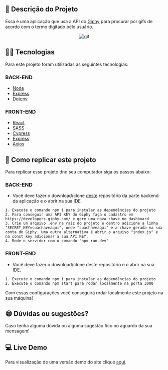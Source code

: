 ## :ledger: Descrição do Projeto

Essa é uma aplicação que usa a API do [Giphy](https://giphy.com/) para procurar por gifs de acordo com o termo digitado pelo usuário.

<p align="center">
<img alt="gif" src="https://media3.giphy.com/media/nE0RX5y5KAtf3tZSOa/giphy.gif?cid=790b76112fa6720521f27f25e9945de4af3d80d229a6046f&rid=giphy.gif&ct=g" />
</p>

## :man_technologist: Tecnologias

Para este projeto foram utilizadas as seguintes tecnologias:

### BACK-END

- [Node](https://nodejs.org/en/)
- [Express](https://expressjs.com/pt-br/)
- [Dotenv](https://www.npmjs.com/package/dotenv)

### FRONT-END

- [React](https://pt-br.reactjs.org/)
- [SASS](https://sass-lang.com/)
- [Cypress](https://www.cypress.io/)
- [Express](https://expressjs.com/pt-br/)
- [Axios](https://axios-http.com/ptbr/docs/intro)

## :dvd: Como replicar este projeto

Para replicar esse projeto dno seu computador siga os passos abaixo:

### BACK-END

- Você deve fazer o download/clone [deste](https://github.com/rodhenr/GIF-Search-BackEnd) repositório da parte backend da aplicação e o abrir na sua IDE

```
1. Execute o comando npm i para instalar as dependências do projeto
2. Para conseguir uma API KEY do Giphy faça o cadastro em https://developers.giphy.com/ e gere uma nova chave no dashboard
3. Crie um arquivo .env na raiz do projeto e dentro adicione a linha "SECRET_KEY=suachaveaqui", onde "suachaveaqui" é a chave gerada na sua conta do Giphy. Uma outra alternativa é abrir o arquivo "index.js" e na const key adicionar a sua API KEY.
4. Rode o servidor com o comando "npm run dev"
```

### FRONT-END

- Você deve fazer o download/clone deste repositório e o abrir na sua IDE.

```
1. Execute o comando npm i para instalar as dependências do projeto
2. Execute o comando npm start para rodar localmente na porta 3000
```

Com essas configurações você conseguirá rodar localmente este projeto na sua máquina!

## :grin: Dúvidas ou sugestões?

Caso tenha alguma dúvida ou alguma sugestão fico no aguardo da sua mensagem!

## :computer: Live Demo

Para visualização de uma versão demo do site clique [aqui](https://rodhenr.github.io/GIF-Search-FrontEnd/).
